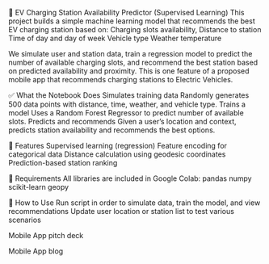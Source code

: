 🚗 EV Charging Station Availability Predictor (Supervised Learning)
This project builds a simple machine learning model that recommends the best EV charging station based on:
Charging slots availability,
Distance to station
Time of day and day of week
Vehicle type
Weather temperature


We simulate user and station data, train a regression model to predict the number of available charging slots, and recommend the best station based on predicted availability and proximity.
This is one feature of a proposed mobile app that recommends charging stations to Electric Vehicles. 


✅ What the Notebook Does
Simulates training data
 Randomly generates 500 data points with distance, time, weather, and vehicle type.
Trains a model
 Uses a Random Forest Regressor to predict number of available slots.
Predicts and recommends
 Given a user’s location and context, predicts station availability and recommends the best options.

📌 Features
Supervised learning (regression)
Feature encoding for categorical data
Distance calculation using geodesic coordinates
Prediction-based station ranking

🔧 Requirements
All libraries are included in Google Colab:
pandas
numpy
scikit-learn
geopy


🚀 How to Use
Run script in order to simulate data, train the model, and view recommendations
Update user location or station list to test various scenarios


Mobile App pitch deck

Mobile App blog
